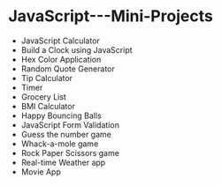# JavaScript---Mini-Projects
- JavaScript Calculator
- Build a Clock using JavaScript
- Hex Color Application
- Random Quote Generator
- Tip Calculator
- Timer
- Grocery List
- BMI Calculator
- Happy Bouncing Balls
- JavaScript Form Validation
- Guess the number game
- Whack-a-mole game
- Rock Paper Scissors game
- Real-time Weather app
- Movie App
